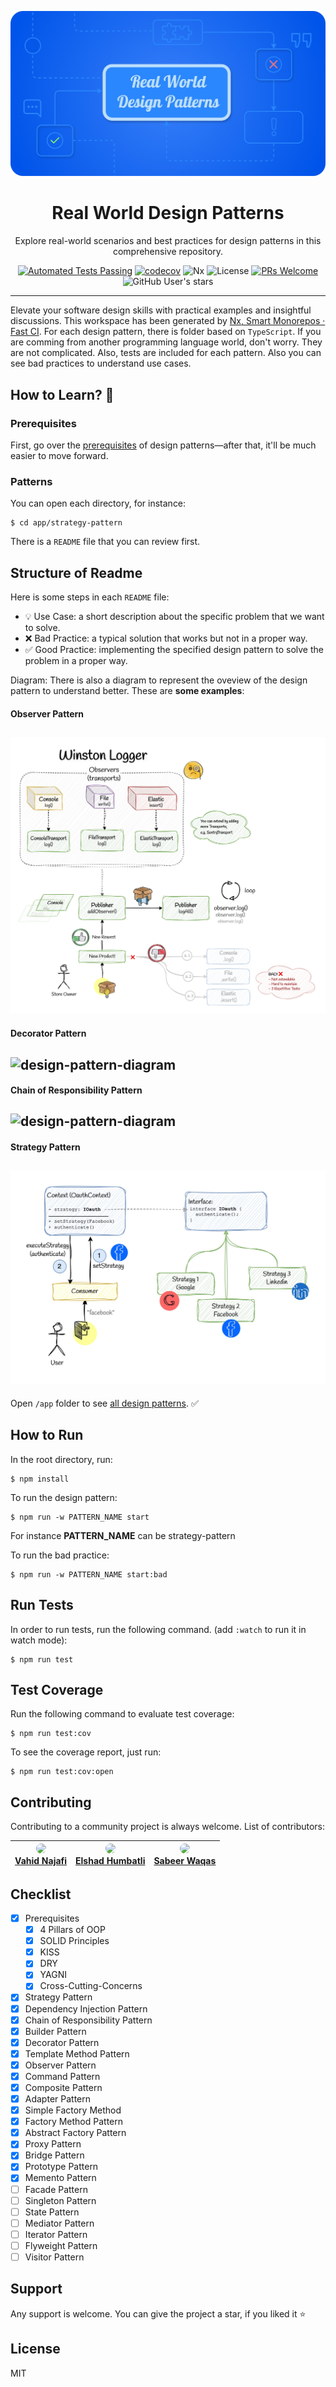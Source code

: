 ![design-pattern-cover](assets/cover.png)

<div align="center">

# Real World Design Patterns

Explore real-world scenarios and best practices for design patterns in this comprehensive repository.

[![Automated Tests Passing](https://github.com/vahidvdn/realworld-design-patterns/actions/workflows/ci.yml/badge.svg)](https://github.com/vahidvdn/realworld-design-patterns/actions/workflows/ci.yml)
[![codecov](https://codecov.io/github/vahidvdn/realworld-design-patterns/graph/badge.svg?token=E21ZMGM3M9)](https://codecov.io/github/vahidvdn/realworld-design-patterns)
![Nx](https://img.shields.io/badge/Powered%20by-Nx-0ca5e9)
![License](https://img.shields.io/badge/License-MIT-blue.svg)
[![PRs Welcome](https://img.shields.io/badge/PRs-welcome-orange.svg)](https://github.com/vahidvdn/realworld-design-patterns/compare)
![GitHub User's stars](https://img.shields.io/github/stars/vahidvdn%2Frealworld-design-patterns)

</div>

<hr />

Elevate your software design skills with practical examples and insightful discussions. This workspace has been generated by [Nx, Smart Monorepos · Fast CI](https://nx.dev). For each design pattern, there is folder based on `TypeScript`. If you are comming from another programming language world, don't worry. They are not complicated. Also, tests are included for each pattern. Also you can see bad practices to understand use cases.

## How to Learn? 📖

### Prerequisites

First, go over the [prerequisites](./PREREQUISITES.md) of design patterns—after that, it'll be much easier to move forward.

### Patterns

You can open each directory, for instance:

```
$ cd app/strategy-pattern
```

There is a `README` file that you can review first.

## Structure of Readme

Here is some steps in each `README` file:

- 💡 Use Case: a short description about the specific problem that we want to solve.
- ❌ Bad Practice: a typical solution that works but not in a proper way.
- ✅ Good Practice: implementing the specified design pattern to solve the problem in a proper way.

Diagram: There is also a diagram to represent the oveview of the design pattern to understand better. These are **some examples**:

#### Observer Pattern

![design-pattern-diagram](assets/observer.jpg)
------
#### Decorator Pattern

![design-pattern-diagram](assets/decorator.jpg)
------
#### Chain of Responsibility Pattern

![design-pattern-diagram](assets/chain-of-res.jpg)
------
#### Strategy Pattern

![design-pattern-diagram](assets/strategy-pattern.jpg)
------


Open `/app` folder to see [all design patterns](https://github.com/vahidvdn/realworld-design-patterns/tree/master/app). ✅

## How to Run

In the root directory, run:

```
$ npm install
```

To run the design pattern:

```
$ npm run -w PATTERN_NAME start
```

For instance **PATTERN_NAME** can be strategy-pattern


To run the bad practice:

```
$ npm run -w PATTERN_NAME start:bad
```

## Run Tests

In order to run tests, run the following command. (add `:watch` to run it in watch mode):

```
$ npm run test
```

## Test Coverage

Run the following command to evaluate test coverage:

```
$ npm run test:cov
```

To see the coverage report, just run:

```
$ npm run test:cov:open
```

## Contributing

Contributing to a community project is always welcome. List of contributors:

| <img src="https://github.com/vahidvdn.png" style="border-radius: 100%" width="80"> <br> [Vahid Najafi](https://github.com/vahidvdn) | <img src="https://github.com/ElshadHu.png" style="border-radius: 100%" width="80"> <br> [Elshad Humbatli](https://github.com/ElshadHu) | <img src="https://github.com/Sabeerwaqas.png" style="border-radius: 100%" width="80"> <br> [Sabeer Waqas](https://github.com/Sabeerwaqas)
| :---: | :---: | :---: |

## Checklist

- [x] Prerequisites
  - [x] 4 Pillars of OOP
  - [x] SOLID Principles
  - [x] KISS
  - [x] DRY
  - [x] YAGNI
  - [x] Cross-Cutting-Concerns
- [x] Strategy Pattern
- [x] Dependency Injection Pattern
- [x] Chain of Responsibility Pattern
- [x] Builder Pattern
- [x] Decorator Pattern
- [x] Template Method Pattern
- [x] Observer Pattern
- [x] Command Pattern
- [x] Composite Pattern
- [x] Adapter Pattern
- [x] Simple Factory Method
- [x] Factory Method Pattern
- [x] Abstract Factory Pattern
- [x] Proxy Pattern
- [x] Bridge Pattern
- [x] Prototype Pattern
- [x] Memento Pattern
- [ ] Facade Pattern
- [ ] Singleton Pattern
- [ ] State Pattern
- [ ] Mediator Pattern
- [ ] Iterator Pattern
- [ ] Flyweight Pattern
- [ ] Visitor Pattern

## Support

Any support is welcome. You can give the project a star, if you liked it ⭐


## License

MIT
